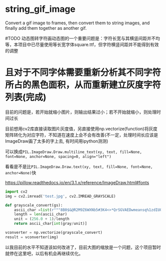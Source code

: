 # string_gif_image
Convert a gif image to frames, then convert them to string images, and finally add them together as another gif.

#TODO 动态图转字符画动态图的一个重要问题是：字符长宽与其横竖间距并不均等，本项目中已尽量使用等长宽字体square.ttf，但字符横竖间距并不能得到有效的调整

# 且对于不同字体需要重新分析其不同字符所占的黑色面积，从而重新建立灰度字符列表(完成)

目前的问题是，若开始就缩小图片，则输出结果过小；若不开始就缩小，则处理时间过长

目前想用cv2库直接读取图片灰度值，另直接使用np.vectorize(function)将灰度矩阵转化为对应字符，不知道在速度上会不会有改善(不一定，处理时间长应该是ImageDraw画了太多的字上去, 有时间用ipython测测)

可以换成`PIL.ImageDraw.Draw.multiline_text(xy, text, fill=None, font=None, anchor=None, spacing=0, align="left")`

看看是不是比`PIL.ImageDraw.Draw.text(xy, text, fill=None, font=None, anchor=None)`快

https://pillow.readthedocs.io/en/3.1.x/reference/ImageDraw.html#fonts

```python
import cv2
img = cv2.imread('test.jpg', cv2.IMREAD_GRAYSCALE)

def grayscale_convert(gs):
    ascii_char =list(r"""8B0$&@R2M9Z6WXNb5#3K4<>*QrSGVAEDwmeansq%1zdIUOgPH7kpoihFfxCLcuJ?Yv=T"+lt/\jy^}{;][()~:-|'`,!._ """)
    length = len(ascii_char)
    unit = (256.0 + 1)/length
    return ascii_char[int(gray/unit)]

vconverter = np.vectorize(grayscale_convert)
result = vconverter(img)
```
以我目前的水平不知道该如何改进了，目前大图的缩放是一个问题，这个项目暂时就停在这里吧，以后有机会再继续优化。
